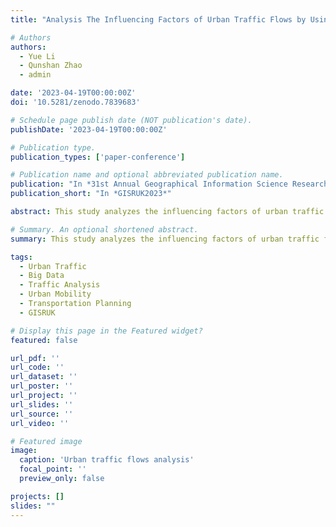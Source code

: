 ```yaml
---
title: "Analysis The Influencing Factors of Urban Traffic Flows by Using Emerging Urban Big Data (2023)"

# Authors
authors:
  - Yue Li
  - Qunshan Zhao
  - admin

date: '2023-04-19T00:00:00Z'
doi: '10.5281/zenodo.7839683'

# Schedule page publish date (NOT publication's date).
publishDate: '2023-04-19T00:00:00Z'

# Publication type.
publication_types: ['paper-conference']

# Publication name and optional abbreviated publication name.
publication: "In *31st Annual Geographical Information Science Research UK Conference (GISRUK2023)*, Glasgow, Scotland, 19-21 Apr 2023"
publication_short: "In *GISRUK2023*"

abstract: This study analyzes the influencing factors of urban traffic flows using emerging urban big data sources. We examine how various urban characteristics and environmental factors affect traffic patterns in cities, providing insights for urban transportation planning and management. The research demonstrates the potential of big data analytics for understanding complex urban mobility patterns.

# Summary. An optional shortened abstract.
summary: This study analyzes the influencing factors of urban traffic flows using emerging urban big data sources.

tags:
  - Urban Traffic
  - Big Data
  - Traffic Analysis
  - Urban Mobility
  - Transportation Planning
  - GISRUK

# Display this page in the Featured widget?
featured: false

url_pdf: ''
url_code: ''
url_dataset: ''
url_poster: ''
url_project: ''
url_slides: ''
url_source: ''
url_video: ''

# Featured image
image:
  caption: 'Urban traffic flows analysis'
  focal_point: ''
  preview_only: false

projects: []
slides: ""
---
```

